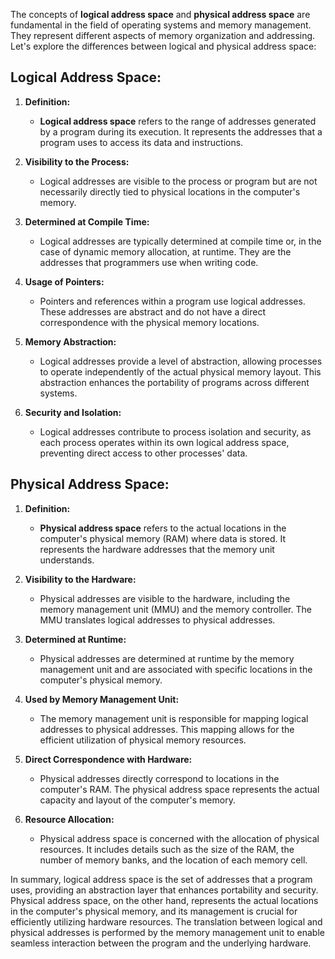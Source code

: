 The concepts of **logical address space** and **physical address space** are fundamental in the field of operating systems and memory management. They represent different aspects of memory organization and addressing. Let's explore the differences between logical and physical address space:

## Logical Address Space:

1. **Definition:**
   - **Logical address space** refers to the range of addresses generated by a program during its execution. It represents the addresses that a program uses to access its data and instructions.

2. **Visibility to the Process:**
   - Logical addresses are visible to the process or program but are not necessarily directly tied to physical locations in the computer's memory.

3. **Determined at Compile Time:**
   - Logical addresses are typically determined at compile time or, in the case of dynamic memory allocation, at runtime. They are the addresses that programmers use when writing code.

4. **Usage of Pointers:**
   - Pointers and references within a program use logical addresses. These addresses are abstract and do not have a direct correspondence with the physical memory locations.

5. **Memory Abstraction:**
   - Logical addresses provide a level of abstraction, allowing processes to operate independently of the actual physical memory layout. This abstraction enhances the portability of programs across different systems.

6. **Security and Isolation:**
   - Logical addresses contribute to process isolation and security, as each process operates within its own logical address space, preventing direct access to other processes' data.

## Physical Address Space:

1. **Definition:**
   - **Physical address space** refers to the actual locations in the computer's physical memory (RAM) where data is stored. It represents the hardware addresses that the memory unit understands.

2. **Visibility to the Hardware:**
   - Physical addresses are visible to the hardware, including the memory management unit (MMU) and the memory controller. The MMU translates logical addresses to physical addresses.

3. **Determined at Runtime:**
   - Physical addresses are determined at runtime by the memory management unit and are associated with specific locations in the computer's physical memory.

4. **Used by Memory Management Unit:**
   - The memory management unit is responsible for mapping logical addresses to physical addresses. This mapping allows for the efficient utilization of physical memory resources.

5. **Direct Correspondence with Hardware:**
   - Physical addresses directly correspond to locations in the computer's RAM. The physical address space represents the actual capacity and layout of the computer's memory.

6. **Resource Allocation:**
   - Physical address space is concerned with the allocation of physical resources. It includes details such as the size of the RAM, the number of memory banks, and the location of each memory cell.

In summary, logical address space is the set of addresses that a program uses, providing an abstraction layer that enhances portability and security. Physical address space, on the other hand, represents the actual locations in the computer's physical memory, and its management is crucial for efficiently utilizing hardware resources. The translation between logical and physical addresses is performed by the memory management unit to enable seamless interaction between the program and the underlying hardware.
